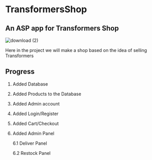 # TransformersShop
## An ASP app for Transformers Shop
![download (2)](https://github.com/Hristo-Marinov/Transformers-Shop/assets/129615640/2d782c4b-2a29-4899-a898-1e522ebd8ccb)

Here in the project we will make a shop based on the idea of selling Transformers
## Progress
1. Added Database
2. Added Products to the Database
3. Added Admin account
4. Added Login/Register
5. Added Cart/Checkout
6. Added Admin Panel
   
    6.1 Deliver Panel
   
    6.2 Restock Panel

